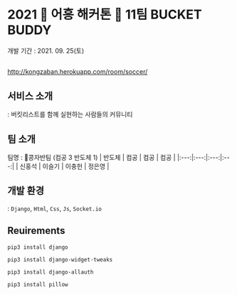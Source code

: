 # 2021 🦁 어흥 해커톤 🦁 11팀 BUCKET BUDDY
개발 기간 : 2021. 09. 25(토)
##
http://kongzaban.herokuapp.com/room/soccer/
##
## 서비스 소개
: 버킷리스트를 함께 실현하는 사람들의 커뮤니티

## 팀 소개
팀명 : 🥜콩자반팀 (컴공 3 반도체 1)
| 반도체 | 컴공 | 컴공 | 컴공 |
|:---:|:---:|:---:|:---:|
| 신홍석 | 이슬기 | 이충헌 | 정은영 |

## 개발 환경
: `Django`, `Html`, `Css`, `Js`, `Socket.io`

## Reuirements
```
pip3 install django
```
```
pip3 install django-widget-tweaks
```
```
pip3 install django-allauth
```
```
pip3 install pillow
```

